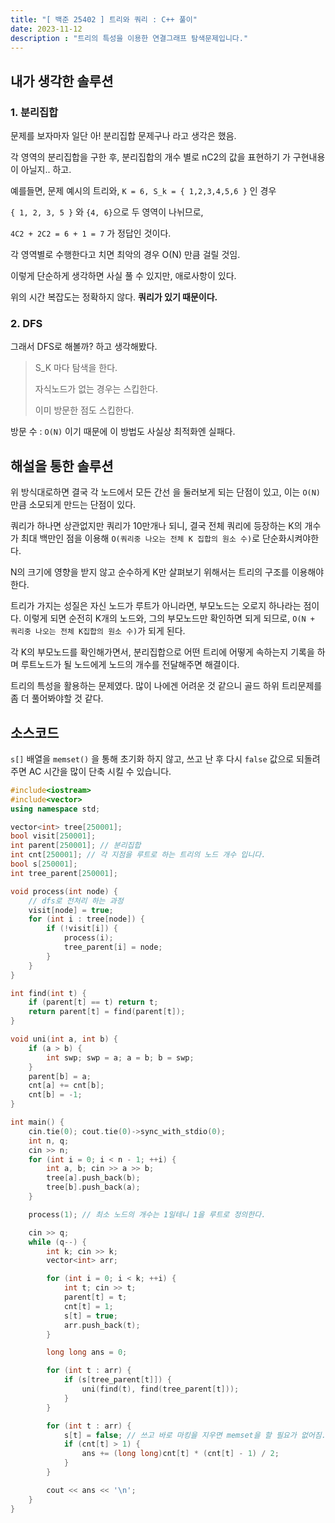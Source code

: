 ```yaml
---
title: "[ 백준 25402 ] 트리와 쿼리 : C++ 풀이"
date: 2023-11-12
description : "트리의 특성을 이용한 연결그래프 탐색문제입니다."
---
```


## 내가 생각한 솔루션

### 1. 분리집합

문제를 보자마자 일단 아! 분리집합 문제구나 라고 생각은 했음.


각 영역의 분리집합을 구한 후, 분리집합의 개수 별로 nC2의 값을 표현하기 가 구현내용이 아닐지.. 하고.

예를들면, 문제 예시의 트리와, `K = 6, S_k = { 1,2,3,4,5,6 }` 인 경우

`{ 1, 2, 3, 5 }` 와 `{4, 6}`으로 두 영역이 나뉘므로,

`4C2 + 2C2 = 6 + 1 = 7` 가 정답인 것이다.

각 영역별로 수행한다고 치면 최악의 경우 O(N) 만큼 걸릴 것임.

이렇게 단순하게 생각하면 사실 풀 수 있지만, 애로사항이 있다.

위의 시간 복잡도는 정확하지 않다. **쿼리가 있기 때문이다.**

### 2. DFS

그래서 DFS로 해볼까? 하고 생각해봤다.

> S_K 마다 탐색을 한다.
>
> 자식노드가 없는 경우는 스킵한다.
>
> 이미 방문한 점도 스킵한다.

방문 수 : `O(N)` 이기 때문에 이 방법도 사실상 최적화엔 실패다.

## 해설을 통한 솔루션


위 방식대로하면 결국 각 노드에서 모든 간선 을 둘러보게 되는 단점이 있고, 이는 `O(N)` 만큼 소모되게 만드는 단점이 있다.

쿼리가 하나면 상관없지만 쿼리가 10만개나 되니, 결국 전체 쿼리에 등장하는 K의 개수가 최대 백만인 점을 이용해 `O(쿼리중 나오는 전체 K 집합의 원소 수)`로 단순화시켜야한다.

N의 크기에 영향을 받지 않고 순수하게 K만 살펴보기 위해서는 트리의 구조를 이용해야한다.

트리가 가지는 성질은 자신 노드가 루트가 아니라면, 부모노드는 오로지 하나라는 점이다.
이렇게 되면 순전히 K개의 노드와, 그의 부모노드만 확인하면 되게 되므로, `O(N + 쿼리중 나오는 전체 K집합의 원소 수)`가 되게 된다.

각 K의 부모노드를 확인해가면서, 분리집합으로 어떤 트리에 어떻게 속하는지 기록을 하며 루트노드가 될 노드에게 노드의 개수를 전달해주면 해결이다.

트리의 특성을 활용하는 문제였다. 많이 나에겐 어려운 것 같으니 골드 하위 트리문제를 좀 더 풀어봐야할 것 같다.

## 소스코드

`s[]` 배열을 `memset()` 을 통해 초기화 하지 않고, 쓰고 난 후 다시 `false` 값으로 되돌려 주면 AC 시간을 많이 단축 시킬 수 있습니다.

```cpp
#include<iostream>
#include<vector>
using namespace std;

vector<int> tree[250001];
bool visit[250001];
int parent[250001]; // 분리집합
int cnt[250001]; // 각 지점을 루트로 하는 트리의 노드 개수 입니다.
bool s[250001];
int tree_parent[250001];

void process(int node) {
	// dfs로 전처리 하는 과정
	visit[node] = true;
	for (int i : tree[node]) {
		if (!visit[i]) {
			process(i);
			tree_parent[i] = node;
		}
	}
}

int find(int t) {
	if (parent[t] == t) return t;
	return parent[t] = find(parent[t]);
}

void uni(int a, int b) {
	if (a > b) {
		int swp; swp = a; a = b; b = swp;
	}
	parent[b] = a;
	cnt[a] += cnt[b];
	cnt[b] = -1;
}

int main() {
	cin.tie(0); cout.tie(0)->sync_with_stdio(0);
	int n, q;
	cin >> n;
	for (int i = 0; i < n - 1; ++i) {
		int a, b; cin >> a >> b;
		tree[a].push_back(b);
		tree[b].push_back(a);
	}

	process(1); // 최소 노드의 개수는 1일테니 1을 루트로 정의한다.

	cin >> q;
	while (q--) {
		int k; cin >> k;
		vector<int> arr;

		for (int i = 0; i < k; ++i) {
			int t; cin >> t;
			parent[t] = t;
			cnt[t] = 1;
			s[t] = true;
			arr.push_back(t);
		}

		long long ans = 0;

		for (int t : arr) {
			if (s[tree_parent[t]]) {
				uni(find(t), find(tree_parent[t]));
			}
		}

		for (int t : arr) {
			s[t] = false; // 쓰고 바로 마킹을 지우면 memset을 할 필요가 없어짐.
			if (cnt[t] > 1) {
				ans += (long long)cnt[t] * (cnt[t] - 1) / 2;
			}
		}

		cout << ans << '\n';
	}
}
```

